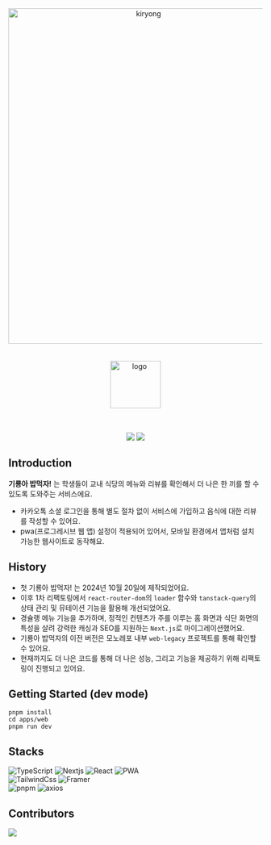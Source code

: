 <div align="center">

<img width="540" height="665" alt="kiryong" src="https://github.com/user-attachments/assets/870fb3ee-42ba-446f-aa83-c3217b22922d" />

<br/>
<br/>
<br/>

<img width="100" height="94" alt="logo" src="https://github.com/user-attachments/assets/5d7281c4-6c61-46e0-b98e-de14146f011c" />


<br/>
<br/>
<br/>

![](https://img.shields.io/github/contributors/Kyonggi-Univ-Diet-Information/FE) ![](https://img.shields.io/github/last-commit/Kyonggi-Univ-Diet-Information/FE)

</div>

## Introduction

**기룡아 밥먹자!** 는 학생들이 교내 식당의 메뉴와 리뷰를 확인해서 더 나은 한 끼를 할 수 있도록 도와주는 서비스에요.

- 카카오톡 소셜 로그인을 통해 별도 절차 없이 서비스에 가입하고 음식에 대한 리뷰를 작성할 수 있어요.
- pwa(프로그레시브 웹 앱) 설정이 적용되어 있어서, 모바일 환경에서 앱처럼 설치 가능한 웹사이트로 동작해요.

## History

- 첫 기룡아 밥먹자! 는 2024년 10월 20일에 제작되었어요.
- 이후 1차 리팩토링에서 `react-router-dom`의 `loader` 함수와 `tanstack-query`의 상태 관리 및 뮤테이션 기능을 활용해 개선되었어요.
- 경슐랭 메뉴 기능을 추가하며, 정적인 컨텐츠가 주를 이루는 홈 화면과 식단 화면의 특성을 살려 강력한 캐싱과 SEO를 지원하는 `Next.js`로 마이그레이션했어요.
- 기룡아 밥먹자의 이전 버전은 모노레포 내부 `web-legacy` 프로젝트를 통해 확인할 수 있어요.
- 현재까지도 더 나은 코드를 통해 더 나은 성능, 그리고 기능을 제공하기 위해 리팩토링이 진행되고 있어요.

## Getting Started (dev mode)

```
pnpm install
cd apps/web
pnpm run dev
```

## Stacks

![TypeScript](https://img.shields.io/badge/TypeScript-3178C6?style=flat-square&logo=Typescript&logoColor=white)
![Nextjs](https://img.shields.io/badge/Next.js-000000?style=flat-square&logo=Next.js&logoColor=white)
![React](https://img.shields.io/badge/React-61DAFB?style=flat-square&logo=react&logoColor=black)
![PWA](https://img.shields.io/badge/PWA-5A0FC8?style=flat-square&logo=pwa&logoColor=white)
<br/>
![TailwindCss](https://img.shields.io/badge/TailwindCSS-06B6D4?style=flat-square&logo=tailwindcss&logoColor=white)
![Framer](https://img.shields.io/badge/Framer-0055FF?style=flat-square&logo=framer&logoColor=white)
<br/>
![pnpm](https://img.shields.io/badge/pnpm-F69220?style=flat-square&logo=pnpm&logoColor=white)
![axios](https://img.shields.io/badge/Axios-5A29E4?style=flat-square&logo=axios&logoColor=white)

## Contributors

<a href = "https://github.com/Kyonggi-Univ-Diet-Information/FE/graphs/contributors">
  <img src = "https://contrib.rocks/image?repo=Kyonggi-Univ-Diet-Information/FE"/>
</a>
